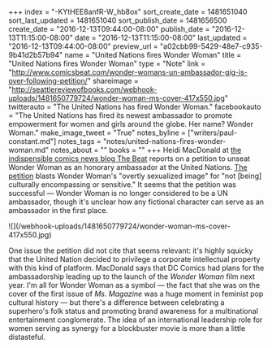 +++
index = "-KYtHEE8anfR-W_hb8ox"
sort_create_date = 1481651040
sort_last_updated = 1481651040
sort_publish_date = 1481656500
create_date = "2016-12-13T09:44:00-08:00"
publish_date = "2016-12-13T11:15:00-08:00"
date = "2016-12-13T11:15:00-08:00"
last_updated = "2016-12-13T09:44:00-08:00"
preview_url = "a02cbb99-5429-48e7-c935-9b41d2b57b94"
name = "United Nations fires Wonder Woman"
title = "United Nations fires Wonder Woman"
type = "Note"
link = "http://www.comicsbeat.com/wonder-womans-un-ambassador-gig-is-over-following-petition/"
shareimage = "http://seattlereviewofbooks.com/webhook-uploads/1481650779724/wonder-woman-ms-cover-417x550.jpg"
twitterauto = "The United Nations has fired Wonder Woman."
facebookauto = "The United Nations has fired its newest ambassador to promote empowerment for women and girls around the globe. Her name? Wonder Woman."
make_image_tweet = "True"
notes_byline = ["writers/paul-constant.md"]
notes_tags = "notes/united-nations-fires-wonder-woman.md"
notes_about = ""
books = ""
+++
Heidi MacDonald at [the indispensible comics news blog The Beat](http://www.comicsbeat.com/wonder-womans-un-ambassador-gig-is-over-following-petition/) reports on a petition to unseat Wonder Woman as an honorary ambassador at the United Nations. [The petition](http://www.thepetitionsite.com/741/288/432/reconsider-the-choice-of-honorary-ambassador-for-the-empowerment-of-women-and-girls/) blasts Wonder Woman's "overtly sexualized image" for "not [being] culturally encompassing or sensitive." It seems that the petition was successful — Wonder Woman is no longer considered to be a UN ambassador, though it's unclear how any fictional character can serve as an ambassador in the first place.

<p class="image-left">![](/webhook-uploads/1481650779724/wonder-woman-ms-cover-417x550.jpg)</p>

One issue the petition did not cite that seems relevant: it's highly squicky that the United Nation decided to privilege a corporate intellectual property with this kind of platform. MacDonald says that DC Comics had plans for the ambassadorship leading up to the launch of the *Wonder Woman* film next year. I'm all for Wonder Woman as a symbol — the fact that she was on the cover of the first issue of *Ms. Magazine* was a huge moment in feminist pop cultural history — but there's a difference between celebrating a superhero's folk status and promoting brand awareness for a multinational entertainment conglomerate. The idea of an international leadership role for women serving as synergy for a blockbuster movie is more than a little distasteful.